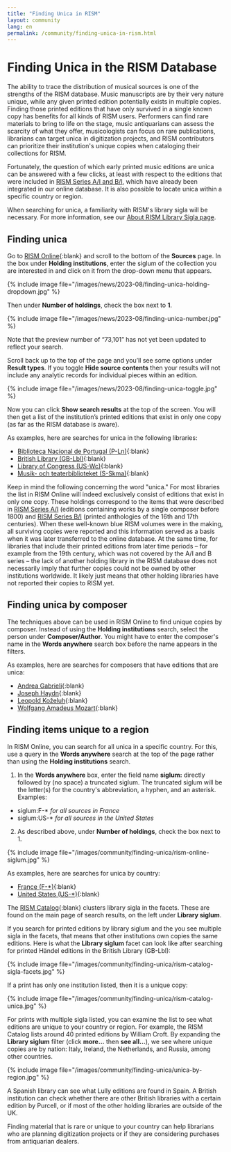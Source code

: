 ```yaml
---
title: "Finding Unica in RISM"
layout: community
lang: en
permalink: /community/finding-unica-in-rism.html
---
```


# Finding Unica in the RISM Database   

The ability to trace the distribution of musical sources is one of the strengths of the RISM database. Music manuscripts are by their very nature unique, while any given printed edition potentially exists in multiple copies. Finding those printed editions that have only survived in a single known copy has benefits for all kinds of RISM users. Performers can find rare materials to bring to life on the stage, music antiquarians can assess the scarcity of what they offer, musicologists can focus on rare publications, librarians can target unica in digitization projects, and RISM contributors can prioritize their institution's unique copies when cataloging their collections for RISM.  

Fortunately, the question of which early printed music editions are unica can be answered with a few clicks, at least with respect to the editions that were included in [RISM Series A/I and B/I](/publications.html#series-a-inventories-of-musical-sources), which have already been integrated in our online database. It is also possible to locate unica within a specific country or region.  

When searching for unica, a familiarity with RISM's library sigla will be necessary. For more information, see our [About RISM Library Sigla page](/community/sigla/about.html).   

## Finding unica
Go to [RISM Online](https://rism.online/?mode=sources){:blank} and scroll to the bottom of the **Sources** page. In the box under **Holding institutions**, enter the siglum of the collection you are interested in and click on it from the drop-down menu that appears.  

{% include image file="/images/news/2023-08/finding-unica-holding-dropdown.jpg" %}  

Then under **Number of holdings**, check the box next to **1**.  

{% include image file="/images/news/2023-08/finding-unica-number.jpg" %}  

Note that the preview number of “73,101” has not yet been updated to reflect your search.  

Scroll back up to the top of the page and you’ll see some options under **Result types**. If you toggle **Hide source contents** then your results will not include any analytic records for individual pieces within an edition.  

{% include image file="/images/news/2023-08/finding-unica-toggle.jpg" %}  

Now you can click **Show search results** at the top of the screen. You will then get a list of the institution’s printed editions that exist in only one copy (as far as the RISM database is aware).  

As examples, here are searches for unica in the following libraries:

- [Biblioteca Nacional de Portugal (P-Ln)](https://rism.online/search?mode=sources&fq=hide-source-contents%3Atrue&fq=num-holdings%3A1&fq=sigla%3AP-Ln&fb=sigla%3Aintersection&page=1&rows=20){:blank}  
- [British Library (GB-Lbl)](https://rism.online/search?mode=sources&fq=hide-source-contents%3Atrue&fq=num-holdings%3A1&fq=sigla%3AGB-Lbl&fb=sigla%3Aintersection&page=1&rows=20){:blank}  
- [Library of Congress (US-Wc)](https://rism.online/search?mode=sources&fq=hide-source-contents%3Atrue&fq=num-holdings%3A1&fq=sigla%3AUS-Wc&fb=sigla%3Aintersection&page=1&rows=20){:blank}  
- [Musik- och teaterbiblioteket (S-Skma)](https://rism.online/search?mode=sources&fq=hide-source-contents%3Atrue&fq=num-holdings%3A1&fq=sigla%3AS-Skma&fb=sigla%3Aintersection&page=1&rows=20){:blank}  

Keep in mind the following concerning the word "unica." For most libraries the list in RISM Online will indeed exclusively consist of editions that exist in only one copy. These holdings correspond to the items that were described in [RISM Series A/I](/publications.html#ai-einzeldrucke-vor-1800-individual-prints-before-1800) (editions containing works by a single composer before 1800) and [RISM Series B/I](/publications.html#bi-and-bii-printed-collections-of-the-16th-18th-centuries) (printed anthologies of the 16th and 17th centuries). When these well-known blue RISM volumes were in the making, all surviving copies were reported and this information served as a basis when it was later transferred to the online database. At the same time, for libraries that include their printed editions from later time periods – for example from the 19th century, which was not covered by the A/I and B series – the lack of another holding library in the RISM database does not necessarily imply that further copies could not be owned by other institutions worldwide. It likely just means that other holding libraries have not reported their copies to RISM yet.  

## Finding unica by composer  

The techniques above can be used in RISM Online to find unique copies by composer. Instead of using the **Holding institutions** search, select the person under **Composer/Author**. You might have to enter the composer's name in the **Words anywhere** search box before the name appears in the filters.  

As examples, here are searches for composers that have editions that are unica:  
- [Andrea Gabrieli](https://rism.online/search?q=gabrieli&mode=sources&fq=composer%3AGabrieli%2C%20Andrea%20(1532c-1585)&fq=hide-source-contents%3Atrue&fq=num-holdings%3A1&page=1&rows=20){:blank}  
- [Joseph Haydn](https://rism.online/search?q=haydn%20&mode=sources&fq=composer%3AHaydn%2C%20Joseph%20(1732-1809)&fq=hide-source-contents%3Atrue&fq=num-holdings%3A1&page=1&rows=20){:blank}  
- [Leopold Koželuh](https://rism.online/search?q=kozeluch&mode=sources&fq=composer%3AKo%C5%BEeluh%2C%20Leopold%20(1747-1818)&fq=hide-source-contents%3Atrue&fq=num-holdings%3A1&page=1&rows=20){:blank}  
- [Wolfgang Amadeus Mozart](https://rism.online/search?q=mozart&mode=sources&fq=composer%3AMozart%2C%20Wolfgang%20Amadeus%20(1756-1791)&fq=hide-source-contents%3Atrue&fq=num-holdings%3A1&page=1&rows=20){:blank}

## Finding items unique to a region  

In RISM Online, you can search for all unica in a specific country. For this, use a query in the **Words anywhere** search at the top of the page rather than using the **Holding institutions** search.

1. In the **Words anywhere** box, enter the field name **siglum:** directly followed by (no space) a truncated siglum. The truncated siglum will be the letter(s) for the country's abbreviation, a hyphen, and an asterisk.   Examples:
 - siglum:F-* _for all sources in France_
 - siglum:US-* _for all sources in the United States_
2. As described above, under **Number of holdings**, check the box next to 1.

{% include image file="/images/community/finding-unica/rism-online-siglum.jpg" %}  

As examples, here are searches for unica by country:  

- [France (F-\*)](https://rism.online/search?q=siglum%3AF-*&mode=sources&fq=hide-source-contents%3Atrue&fq=num-holdings%3A1&page=1&rows=20){:blank}  
- [United States (US-\*)](https://rism.online/search?q=siglum%3AUS-*&mode=sources&fq=hide-source-contents%3Atrue&fq=num-holdings%3A1&page=1&rows=20){:blank}   

The [RISM Catalog](https://opac.rism.info/main-menu-/kachelmenu){:blank} clusters library sigla in the facets. These are found on the main page of search results, on the left under **Library siglum**.  

If you search for printed editions by library siglum and the you see multiple sigla in the facets, that means that other institutions own copies the same editions. Here is what the **Library siglum** facet can look like after searching for printed Händel editions in the British Library (GB-Lbl):  

{% include image file="/images/community/finding-unica/rism-catalog-sigla-facets.jpg" %}   

If a print has only one institution listed, then it is a unique copy:

{% include image file="/images/community/finding-unica/rism-catalog-unica.jpg" %}  

For prints with multiple sigla listed, you can examine the list to see what editions are unique to your country or region. For example, the RISM Catalog lists around 40 printed editions by William Croft. By expanding the **Library siglum** filter (click **more...** then **see all...**), we see where unique copies are by nation: Italy, Ireland, the Netherlands, and Russia, among other countries.  

{% include image file="/images/community/finding-unica/unica-by-region.jpg" %}    

A Spanish library can see what Lully editions are found in Spain. A British institution can check whether there are other British libraries with a certain edition by Purcell, or if most of the other holding libraries are outside of the UK.  

Finding material that is rare or unique to your country can help librarians who are planning digitization projects or if they are considering purchases from antiquarian dealers.
